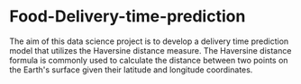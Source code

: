 # Food-Delivery-time-prediction
The aim of this data science project is to develop a delivery time prediction model that utilizes the Haversine distance measure. The Haversine distance formula is commonly used to calculate the distance between two points on the Earth's surface given their latitude and longitude coordinates.
